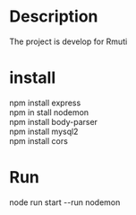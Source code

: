 <h1> Description </h1>
The project is  develop for Rmuti 
<h1>install</h1> 
npm install express <br>
npm in stall nodemon <br>
npm install body-parser <br>
npm install mysql2 <br>
npm install cors <br>
<h1> Run </h1>
node run start  --run nodemon </br>
